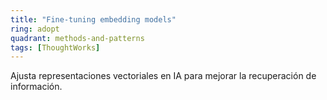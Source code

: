 ```yaml
---
title: "Fine-tuning embedding models"
ring: adopt
quadrant: methods-and-patterns
tags: [ThoughtWorks]
---
```


Ajusta representaciones vectoriales en IA para mejorar la recuperación de información.
